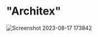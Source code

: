 # "Architex"

![Screenshot 2023-08-17 173842](https://github.com/3braheem/Example-Design-Studio-Website/assets/94210025/e7437962-7a47-440f-9a4f-3adc69d795f9)
